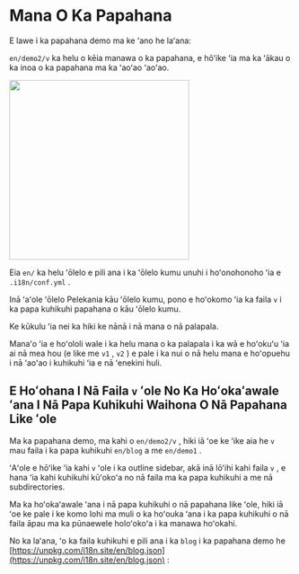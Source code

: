 # Mana O Ka Papahana

E lawe i ka papahana demo ma ke ʻano he laʻana:

`en/demo2/v` ka helu o kēia manawa o ka papahana, e hōʻike ʻia ma ka ʻākau o ka inoa o ka papahana ma ka ʻaoʻao ʻaoʻao.

<img src="https://p.3ti.site/1721290486.avif" width="320px">

Eia `en/` ka helu ʻōlelo e pili ana i ka ʻōlelo kumu unuhi i hoʻonohonoho ʻia e `.i18n/conf.yml` .

Inā ʻaʻole ʻōlelo Pelekania kāu ʻōlelo kumu, pono e hoʻokomo ʻia ka faila `v` i ka papa kuhikuhi papahana o kāu ʻōlelo kumu.

Ke kūkulu ʻia nei ka hiki ke nānā i nā mana o nā palapala.

Manaʻo ʻia e hoʻololi wale i ka helu mana o ka palapala i ka wā e hoʻokuʻu ʻia ai nā mea hou (e like me `v1` , `v2` ) e pale i ka nui o nā helu mana e hoʻopuehu i nā ʻaoʻao i kuhikuhi ʻia e nā ʻenekini huli.

## E Hoʻohana I Nā Faila `v` ʻole No Ka Hoʻokaʻawale ʻana I Nā Papa Kuhikuhi Waihona O Nā Papahana Like ʻole

Ma ka papahana demo, ma kahi o `en/demo2/v` , hiki iā ʻoe ke ʻike aia he `v` mau faila i ka papa kuhikuhi `en/blog` a me `en/demo1` .

ʻAʻole e hōʻike ʻia kahi `v` ʻole i ka outline sidebar, akā inā lōʻihi kahi faila `v` , e hana ʻia kahi kuhikuhi kūʻokoʻa no nā faila ma ka papa kuhikuhi a me nā subdirectories.

Ma ka hoʻokaʻawale ʻana i nā papa kuhikuhi o nā papahana like ʻole, hiki iā ʻoe ke pale i ke komo lohi ma muli o ka hoʻouka ʻana i ka papa kuhikuhi o nā faila āpau ma ka pūnaewele holoʻokoʻa i ka manawa hoʻokahi.

No ka laʻana, ʻo ka faila kuhikuhi e pili ana i ka `blog` i ka papahana demo he [https://unpkg.com/i18n.site/en/blog.json](https://unpkg.com/i18n.site/en/blog.json) :